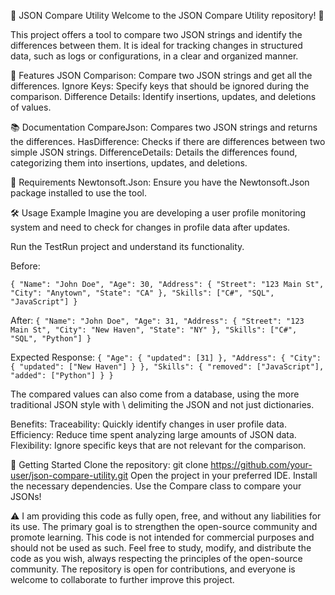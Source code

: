 📝 JSON Compare Utility
Welcome to the JSON Compare Utility repository! 🚀

This project offers a tool to compare two JSON strings and identify the differences between them. It is ideal for tracking changes in structured data, such as logs or configurations, in a clear and organized manner.

🌟 Features
JSON Comparison: Compare two JSON strings and get all the differences.
Ignore Keys: Specify keys that should be ignored during the comparison.
Difference Details: Identify insertions, updates, and deletions of values.

📚 Documentation
CompareJson: Compares two JSON strings and returns the differences.
HasDifference: Checks if there are differences between two simple JSON strings.
DifferenceDetails: Details the differences found, categorizing them into insertions, updates, and deletions.

🔧 Requirements
Newtonsoft.Json: Ensure you have the Newtonsoft.Json package installed to use the tool.

🛠️ Usage Example
Imagine you are developing a user profile monitoring system and need to check for changes in profile data after updates.

Run the TestRun project and understand its functionality.

Before:

`{
    "Name": "John Doe",
    "Age": 30,
    "Address": {
        "Street": "123 Main St",
        "City": "Anytown",
        "State": "CA"
    },
    "Skills": ["C#", "SQL", "JavaScript"]
}`

After:
`{
    "Name": "John Doe",
    "Age": 31,
    "Address": {
        "Street": "123 Main St",
        "City": "New Haven",
        "State": "NY"
    },
    "Skills": ["C#", "SQL", "Python"]
}`

Expected Response:
`{
    "Age": {
        "updated": [31]
    },
    "Address": {
        "City": {
            "updated": ["New Haven"]
        }
    },
    "Skills": {
        "removed": ["JavaScript"],
        "added": ["Python"]
    }
}`

The compared values can also come from a database, using the more traditional JSON style with \ delimiting the JSON and not just dictionaries.

Benefits:
Traceability: Quickly identify changes in user profile data.
Efficiency: Reduce time spent analyzing large amounts of JSON data.
Flexibility: Ignore specific keys that are not relevant for the comparison.

🚀 Getting Started
Clone the repository: git clone https://github.com/your-user/json-compare-utility.git
Open the project in your preferred IDE.
Install the necessary dependencies.
Use the Compare class to compare your JSONs!

⚠️ I am providing this code as fully open, free, and without any liabilities for its use. The primary goal is to strengthen the open-source community and promote learning. This code is not intended for commercial purposes and should not be used as such. Feel free to study, modify, and distribute the code as you wish, always respecting the principles of the open-source community. The repository is open for contributions, and everyone is welcome to collaborate to further improve this project.
